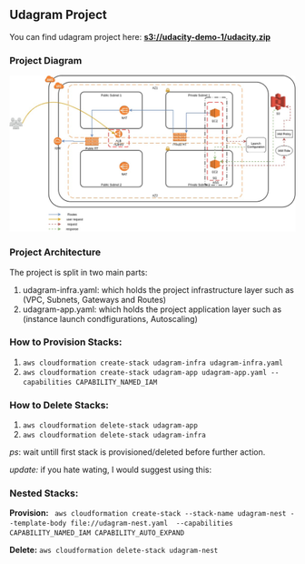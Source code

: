 ## Udagram Project

You can find udagram project here: [**s3://udacity-demo-1/udacity.zip**](s3://udacity-demo-1/udacity.zip)

### Project Diagram
![alt text](https://github.com/deyaa-m/CloudformationHAproject/blob/master/udacity-iac.jpg)
### Project Architecture
The project is split in two main parts:
1. udagram-infra.yaml: which holds the project infrastructure layer such as (VPC, Subnets, Gateways and Routes)
2. udagram-app.yaml: which holds the project application layer such as (instance launch condfigurations, Autoscaling)

### How to Provision Stacks:
1. ```aws cloudformation create-stack udagram-infra udagram-infra.yaml```  
2. ```aws cloudformation create-stack udagram-app udagram-app.yaml --capabilities CAPABILITY_NAMED_IAM```

### How to Delete Stacks:
1. ```aws cloudformation delete-stack udagram-app```
2. ```aws cloudformation delete-stack udagram-infra```

*ps*: wait untill first stack is provisioned/deleted before further action.

*update:* if you hate wating, I would suggest using this:

### Nested Stacks:

**Provision:**  ``` aws cloudformation create-stack --stack-name udagram-nest --template-body file://udagram-nest.yaml  --capabilities CAPABILITY_NAMED_IAM CAPABILITY_AUTO_EXPAND```

**Delete:** ```aws cloudformation delete-stack udagram-nest```
